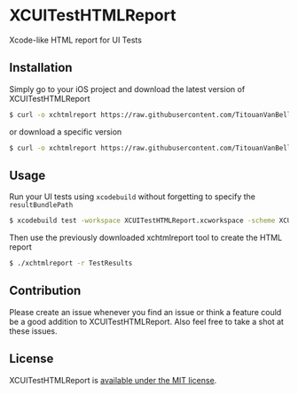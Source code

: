 # XCUITestHTMLReport

Xcode-like HTML report for UI Tests

## Installation

Simply go to your iOS project and download the latest version of XCUITestHTMLReport

``` bash
$ curl -o xchtmlreport https://raw.githubusercontent.com/TitouanVanBelle/XCUITestHTMLReport/master/xchtmlreport
```

or download a specific version

``` bash
$ curl -o xchtmlreport https://raw.githubusercontent.com/TitouanVanBelle/XCUITestHTMLReport/1.0.0/xchtmlreport
```

## Usage

Run your UI tests using `xcodebuild` without forgetting to specify the `resultBundlePath`

``` bash
$ xcodebuild test -workspace XCUITestHTMLReport.xcworkspace -scheme XCUITestHTMLReportSampleApp -destination 'platform=iOS Simulator,name=iPhone 7,OS=11.0' -resultBundlePath TestResults
```

Then use the previously downloaded xchtmlreport tool to create the HTML report

``` bash
$ ./xchtmlreport -r TestResults
```

## Contribution

Please create an issue whenever you find an issue or think a feature could be a good addition to XCUITestHTMLReport. Also feel free to take a shot at these issues.

## License

XCUITestHTMLReport is [available under the MIT license](https://github.com/TitouanVanBelle/XCUITestHTMLReport/blob/master/LICENSE).
